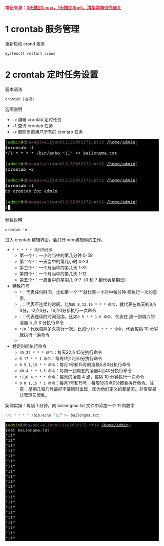 **<font style="color:#DF2A3F;">笔记来源：</font>**[**<font style="color:#DF2A3F;">3天搞定Linux，1天搞定Shell，清华学神带你通关</font>**](https://www.bilibili.com/video/BV1WY4y1H7d3?p=9&vd_source=e8046ccbdc793e09a75eb61fe8e84a30)

**<font style="color:#000000;"></font>**

# 1 crontab 服务管理 
重新启动 crond 服务

```powershell
systemctl restart crond
```

# 2 crontab 定时任务设置 
基本语法

```powershell
crontab [选项] 
```

选项说明 

+ `-e` 编辑 crontab 定时任务
+ `-l` 查询 crontab 任务
+ `-r` 删除当前用户所有的 crontab 任务

![](images/49.png)

 					

参数说明

```powershell
crontab -e
```

进入 crontab 编辑界面。会打开 vim 编辑你的工作。 

+ `* * * * * 执行的任务`
    - 第一个`*`：一小时当中的第几分钟 0-59
    - 第二个`*`：一天当中的第几小时 0-23
    - 第三个`*`：一个月当中的第几天 1-31
    - 第四个`*`：一个月当中的第几天 1-12
    - 第五个`*`：一周当中的星期几 0-7（0 和 7 都代表星期日）
+ 特殊符号 		
    - `*`：代表任何时间。比如第一个“*”就代表一小时中每分钟 都执行一次的意思。
    - `,`：代表不连续的时间。比如`0 8,12,16 * * * 命令`，就代表在每天的8点0分，12点0分，16点0分都执行一次命令
    - `-`：代表连续的时间范围。比如`0 5 * * 1-6 命令`，代表在 周一到周六的凌晨 5 点 0 分执行命令
    - `*/n`：代表每隔多久执行一次。比如`*/10 * * * * 命令`，代表每隔 10 分钟就执行一遍命令 
    -  
+ 特定时间执行命令
    - `45 22 * * * 命令`：每天22点45分执行命令
    - `0 17 * * 1 命令`：每周1的17点0分执行命令
    - `0 5 1,15 * * 命令`：每月1号和15号的凌晨5点0分执行命令
    - `40 4 * * 1-5 命令`：每周一到周五的凌晨4点40分执行命令
    - `*/10 4 * * * 命令`：每天的凌晨 4 点，每隔 10 分钟执行一次命令
    - `0 0 1,15 * 1 命令`：每月1号和15号，每周1的0点0分都会执行命令。注意：星期几和几号最好不要同时出现，因为他们定义的都是天。非常容易让管理员混乱。 



案例实操：每隔 1 分钟，向 bailongma.txt 文件中添加一个 11 的数字 

```powershell
*/1 * * * * /bin/echo ”11” >> bailongma.txt
```

![](images/50.png)

